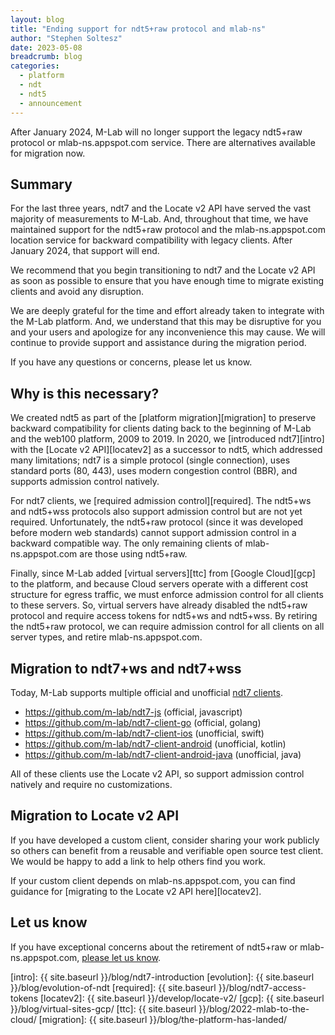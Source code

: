 ```yaml
---
layout: blog
title: "Ending support for ndt5+raw protocol and mlab-ns"
author: "Stephen Soltesz"
date: 2023-05-08
breadcrumb: blog
categories:
  - platform
  - ndt
  - ndt5
  - announcement
---
```


After January 2024, M-Lab will no longer support the legacy ndt5+raw protocol or
mlab-ns.appspot.com service. There are alternatives available for migration now.
<!--more-->

## Summary

For the last three years, ndt7 and the Locate v2 API have served the vast
majority of measurements to M-Lab. And, throughout that time, we have maintained
support for the ndt5+raw protocol and the mlab-ns.appspot.com location service
for backward compatibility with legacy clients. After January 2024, that support
will end.

We recommend that you begin transitioning to ndt7 and the Locate v2 API as soon
as possible to ensure that you have enough time to migrate existing clients and
avoid any disruption.

We are deeply grateful for the time and effort already taken to integrate with
the M-Lab platform. And, we understand that this may be disruptive for you and
your users and apologize for any inconvenience this may cause. We will continue
to provide support and assistance during the migration period.

If you have any questions or concerns, please let us know.

## Why is this necessary?

We created ndt5 as part of the [platform migration][migration] to preserve
backward compatibility for clients dating back to the beginning of M-Lab and the
web100 platform, 2009 to 2019. In 2020, we [introduced ndt7][intro] with the
[Locate v2 API][locatev2] as a successor to ndt5, which addressed many
limitations; ndt7 is a simple protocol (single connection), uses standard ports
(80, 443), uses modern congestion control (BBR), and supports admission control
natively.

For ndt7 clients, we [required admission control][required]. The ndt5+ws and
ndt5+wss protocols also support admission control but are not yet required.
Unfortunately, the ndt5+raw protocol (since it was developed before modern web
standards) cannot support admission control in a backward compatible way. The
only remaining clients of mlab-ns.appspot.com are those using ndt5+raw.

Finally, since M-Lab added [virtual servers][ttc] from [Google Cloud][gcp] to
the platform, and because Cloud servers operate with a different cost structure
for egress traffic, we must enforce admission control for all clients to these
servers. So, virtual servers have already disabled the ndt5+raw protocol and
require access tokens for ndt5+ws and ndt5+wss. By retiring the ndt5+raw
protocol, we can require admission control for all clients on all server types,
and retire mlab-ns.appspot.com.

## Migration to ndt7+ws and ndt7+wss

Today, M-Lab supports multiple official and unofficial [ndt7 clients][clients].

* https://github.com/m-lab/ndt7-js (official, javascript)
* https://github.com/m-lab/ndt7-client-go (official, golang)
* https://github.com/m-lab/ndt7-client-ios (unofficial, swift)
* https://github.com/m-lab/ndt7-client-android (unofficial, kotlin)
* https://github.com/m-lab/ndt7-client-android-java (unofficial, java)

All of these clients use the Locate v2 API, so support admission control
natively and require no customizations.

## Migration to Locate v2 API

If you have developed a custom client, consider sharing your work publicly so
others can benefit from a reusable and verifiable open source test client. We
would be happy to add a link to help others find you work.

If your custom client depends on mlab-ns.appspot.com, you can find guidance for
[migrating to the Locate v2 API here][locatev2].

## Let us know

If you have exceptional concerns about the retirement of ndt5+raw or
mlab-ns.appspot.com, [please let us know](mailto:support@measuermentlab.net).

[clients]: https://github.com/m-lab/ndt-server#clients
[intro]: {{ site.baseurl }}/blog/ndt7-introduction
[evolution]: {{ site.baseurl }}/blog/evolution-of-ndt
[required]: {{ site.baseurl }}/blog/ndt7-access-tokens
[locatev2]: {{ site.baseurl }}/develop/locate-v2/
[gcp]: {{ site.baseurl }}/blog/virtual-sites-gcp/
[ttc]: {{ site.baseurl }}/blog/2022-mlab-to-the-cloud/
[migration]: {{ site.baseurl }}/blog/the-platform-has-landed/
